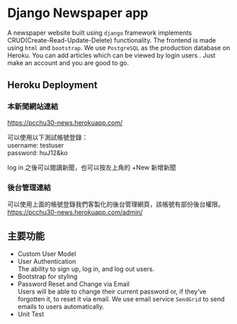 # Django Newspaper app
A newspaper website built using `django` framework implements CRUD(Create-Read-Update-Delete) functionality. The frontend is made using `html` and `bootstrap`. We use `PostgreSQL` as the production database on Heroku. You can add articles which can be viewed by login users . Just make an account and you are good to go.
## Heroku Deployment

### 本新聞網站連結  
https://pcchu30-news.herokuapp.com/

可以使用以下測試帳號登錄：    
username: testuser  
password: huJ12&ko

log in 之後可以閱讀新聞，也可以按左上角的 +New 新增新聞

### 後台管理連結    
可以使用上面的帳號登錄我們客製化的後台管理網頁，該帳號有部份後台權限。  
https://pcchu30-news.herokuapp.com/admin/

## 主要功能
* Custom User Model
* User Authentication  
  The ability to sign up, log in, and log out users.
* Bootstrap for styling
* Password Reset and Change via Email  
  Users will be able to change their current password or, if they’ve forgotten it, to reset it via email. We use email service `SendGrid` to send emails to users       automatically.
* Unit Test
